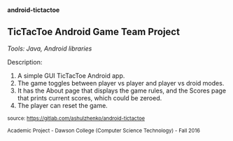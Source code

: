 #### android-tictactoe
## TicTacToe Android Game Team Project

_Tools: Java, Android libraries_

Description:
1. A simple GUI TicTacToe Android app.
2. The game toggles between player vs player and player vs droid modes.
3. It has the About page that displays the game rules, and the Scores page that prints current scores, which could be zeroed.
4. The player can reset the game.

<sub>source: https://gitlab.com/ashulzhenko/android-tictactoe</sub>

<sub>Academic Project - Dawson College (Computer Science Technology) - Fall 2016</sub>
